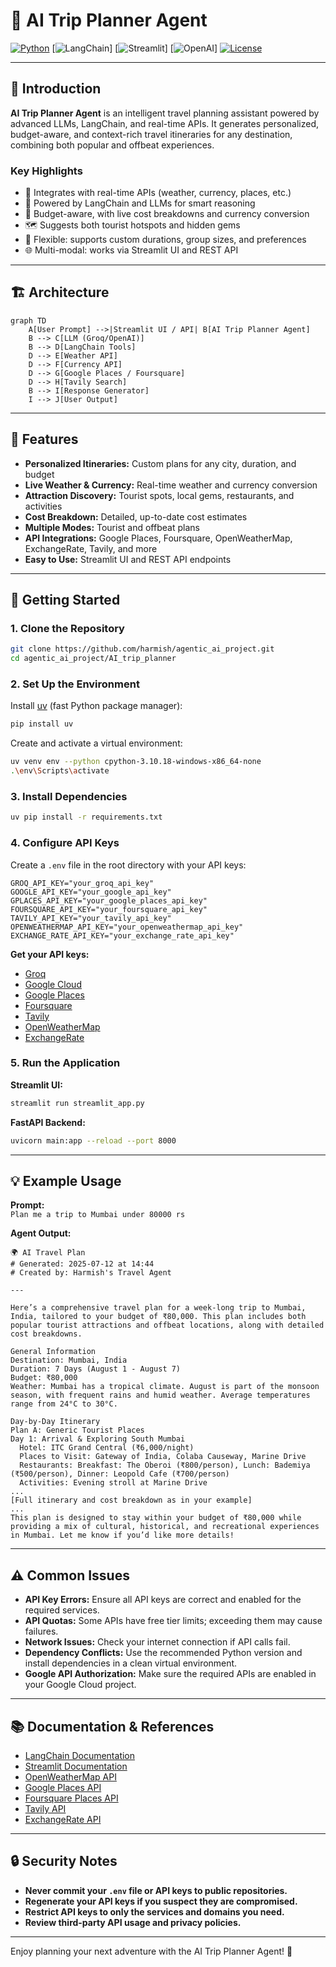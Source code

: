 # 🧭 AI Trip Planner Agent

[![Python](https://img.shields.io/badge/Python-3.10%2B-blue?logo=python)](https://www.python.org/)
[![LangChain](https://img.shields.io/badge/LangChain-Enabled-green?logo=langchain)]
[![Streamlit](https://img.shields.io/badge/Streamlit-UI-orange?logo=streamlit)]
[![OpenAI](https://img.shields.io/badge/OpenAI-API-lightgrey?logo=openai)]
[![License](https://img.shields.io/github/license/harmish/agentic_ai_project)](LICENSE)

---

## 🌟 Introduction

**AI Trip Planner Agent** is an intelligent travel planning assistant powered by advanced LLMs, LangChain, and real-time APIs. It generates personalized, budget-aware, and context-rich travel itineraries for any destination, combining both popular and offbeat experiences. 

### **Key Highlights**
- 🔗 Integrates with real-time APIs (weather, currency, places, etc.)
- 🧠 Powered by LangChain and LLMs for smart reasoning
- 💸 Budget-aware, with live cost breakdowns and currency conversion
- 🗺️ Suggests both tourist hotspots and hidden gems
- 📅 Flexible: supports custom durations, group sizes, and preferences
- 🌐 Multi-modal: works via Streamlit UI and REST API

---

## 🏗️ Architecture

```mermaid
graph TD
    A[User Prompt] -->|Streamlit UI / API| B[AI Trip Planner Agent]
    B --> C[LLM (Groq/OpenAI)]
    B --> D[LangChain Tools]
    D --> E[Weather API]
    D --> F[Currency API]
    D --> G[Google Places / Foursquare]
    D --> H[Tavily Search]
    B --> I[Response Generator]
    I --> J[User Output]
```

---

## 🚀 Features

- **Personalized Itineraries:** Custom plans for any city, duration, and budget
- **Live Weather & Currency:** Real-time weather and currency conversion
- **Attraction Discovery:** Tourist spots, local gems, restaurants, and activities
- **Cost Breakdown:** Detailed, up-to-date cost estimates
- **Multiple Modes:** Tourist and offbeat plans
- **API Integrations:** Google Places, Foursquare, OpenWeatherMap, ExchangeRate, Tavily, and more
- **Easy to Use:** Streamlit UI and REST API endpoints

---

## 🏁 Getting Started

### 1. **Clone the Repository**
```sh
git clone https://github.com/harmish/agentic_ai_project.git
cd agentic_ai_project/AI_trip_planner
```

### 2. **Set Up the Environment**
Install [uv](https://github.com/astral-sh/uv) (fast Python package manager):
```sh
pip install uv
```
Create and activate a virtual environment:
```sh
uv venv env --python cpython-3.10.18-windows-x86_64-none
.\env\Scripts\activate
```

### 3. **Install Dependencies**
```sh
uv pip install -r requirements.txt
```

### 4. **Configure API Keys**
Create a `.env` file in the root directory with your API keys:
```env
GROQ_API_KEY="your_groq_api_key"
GOOGLE_API_KEY="your_google_api_key"
GPLACES_API_KEY="your_google_places_api_key"
FOURSQUARE_API_KEY="your_foursquare_api_key"
TAVILY_API_KEY="your_tavily_api_key"
OPENWEATHERMAP_API_KEY="your_openweathermap_api_key"
EXCHANGE_RATE_API_KEY="your_exchange_rate_api_key"
```
**Get your API keys:**
- [Groq](https://console.groq.com/)
- [Google Cloud](https://console.cloud.google.com/apis/credentials)
- [Google Places](https://developers.google.com/maps/documentation/places/web-service/get-api-key)
- [Foursquare](https://developer.foursquare.com/)
- [Tavily](https://docs.tavily.com/)
- [OpenWeatherMap](https://home.openweathermap.org/api_keys)
- [ExchangeRate](https://www.exchangerate-api.com/)

### 5. **Run the Application**

**Streamlit UI:**
```sh
streamlit run streamlit_app.py
```

**FastAPI Backend:**
```sh
uvicorn main:app --reload --port 8000
```

---

## 💡 Example Usage

**Prompt:**  
`Plan me a trip to Mumbai under 80000 rs`

**Agent Output:**
```
🌍 AI Travel Plan
# Generated: 2025-07-12 at 14:44  
# Created by: Harmish's Travel Agent

---

Here’s a comprehensive travel plan for a week-long trip to Mumbai, India, tailored to your budget of ₹80,000. This plan includes both popular tourist attractions and offbeat locations, along with detailed cost breakdowns.

General Information
Destination: Mumbai, India
Duration: 7 Days (August 1 - August 7)
Budget: ₹80,000
Weather: Mumbai has a tropical climate. August is part of the monsoon season, with frequent rains and humid weather. Average temperatures range from 24°C to 30°C.

Day-by-Day Itinerary
Plan A: Generic Tourist Places
Day 1: Arrival & Exploring South Mumbai
  Hotel: ITC Grand Central (₹6,000/night)
  Places to Visit: Gateway of India, Colaba Causeway, Marine Drive
  Restaurants: Breakfast: The Oberoi (₹800/person), Lunch: Bademiya (₹500/person), Dinner: Leopold Cafe (₹700/person)
  Activities: Evening stroll at Marine Drive
...
[Full itinerary and cost breakdown as in your example]
...
This plan is designed to stay within your budget of ₹80,000 while providing a mix of cultural, historical, and recreational experiences in Mumbai. Let me know if you’d like more details!
```

---

## ⚠️ Common Issues

- **API Key Errors:** Ensure all API keys are correct and enabled for the required services.
- **API Quotas:** Some APIs have free tier limits; exceeding them may cause failures.
- **Network Issues:** Check your internet connection if API calls fail.
- **Dependency Conflicts:** Use the recommended Python version and install dependencies in a clean virtual environment.
- **Google API Authorization:** Make sure the required APIs are enabled in your Google Cloud project.

---

## 📚 Documentation & References

- [LangChain Documentation](https://python.langchain.com/)
- [Streamlit Documentation](https://docs.streamlit.io/)
- [OpenWeatherMap API](https://openweathermap.org/api)
- [Google Places API](https://developers.google.com/maps/documentation/places/web-service/overview)
- [Foursquare Places API](https://developer.foursquare.com/docs)
- [Tavily API](https://docs.tavily.com/)
- [ExchangeRate API](https://www.exchangerate-api.com/)

---

## 🔒 Security Notes

- **Never commit your `.env` file or API keys to public repositories.**
- **Regenerate your API keys if you suspect they are compromised.**
- **Restrict API keys to only the services and domains you need.**
- **Review third-party API usage and privacy policies.**

---

Enjoy planning your next adventure with the AI Trip Planner Agent! 🚀